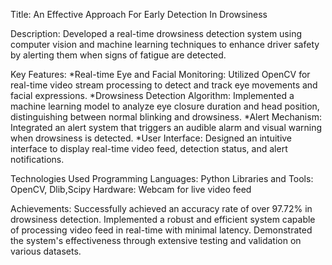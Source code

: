 Title: An Effective Approach For Early Detection In Drowsiness

Description: Developed a real-time drowsiness detection system using computer vision and machine learning techniques to enhance driver safety by alerting them when signs of fatigue are detected.

Key Features:
*Real-time Eye and Facial Monitoring: Utilized OpenCV for real-time video stream processing to detect and track eye movements and facial expressions.
*Drowsiness Detection Algorithm: Implemented a machine learning model to analyze eye closure duration and head position, distinguishing between normal blinking and drowsiness.
*Alert Mechanism: Integrated an alert system that triggers an audible alarm and visual warning when drowsiness is detected.
*User Interface: Designed an intuitive interface to display real-time video feed, detection status, and alert notifications.

Technologies Used
Programming Languages: Python
Libraries and Tools: OpenCV, Dlib,Scipy
Hardware: Webcam for live video feed

Achievements:
Successfully achieved an accuracy rate of over 97.72% in drowsiness detection.
Implemented a robust and efficient system capable of processing video feed in real-time with minimal latency.
Demonstrated the system's effectiveness through extensive testing and validation on various datasets.
